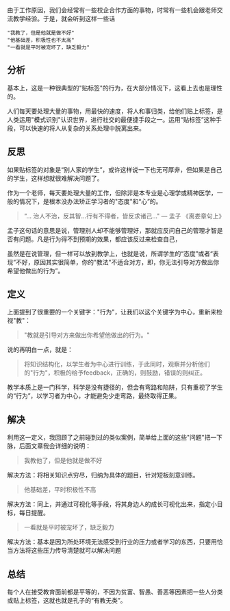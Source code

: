 由于工作原因，我们会经常有一些校企合作方面的事物，时常有一些机会跟老师交流教学经验。于是，就会听到这样一些话
```
"我教了，但是他就是做不好"
"他基础差，积极性也不太高"
"一看就是平时被宠坏了，缺乏毅力"
```

## 分析

基本上，这是一种很典型的"贴标签"的行为，在大部分情况下，这看上去也是理性的。

人们每天要处理大量的事物，用最快的速度，将人和事归类，给他们贴上标签，是人类运用"模式识别"认识世界，进行社交的最便捷手段之一。运用“贴标签”这种手段，可以快速的将人从复杂的关系处理中脱离出来。



## 反思

如果贴标签的对象是“别人家的学生”，或许这样说一下也无可厚非，但如果是自己的学生，这样想就很难解决问题了。

作为一个老师，每天要处理大量的工作，但除非是本专业是心理学或精神医学，一般的情况下，是根本没办法矫正学习者的"态度"和“心”的。

> “... 治人不治，反其智...行有不得者，皆反求诸己…" — 孟子 《离娄章句上》

孟子这句话的意思是说，管理别人却不能够管理好，那就应反问自己的管理才智是否有问题。凡是行为得不到预期的效果，都应该反过来检查自己，

虽然是在说管理，但一样可以放到教学上，也就是说，所谓学生的“态度”或者“表现”不好，原因其实很简单，你的"教法"不适合对方，即，你无法引导对方做出你希望他做出的行为”。



## 定义

上面提到了很重要的一个关键字："行为"，让我们以这个关键字为中心，重新来检视"教"：

> "教就是引导对方来做出你希望他做出的行为。"

说的再明白一点，就是：

> 将知识结构化，以学生者为中心进行训练，于此同时，观察并分析他们的"行为"，积极的给予feedback，正确的，则鼓励，错误的则纠正。

教学本质上是一门科学，科学是没有捷径的，但会有弯路和陷阱，只有重视了学生的“行为”，以学习者为中心，才能避免少走弯路，最终取得正果。



## 解决

利用这一定义，我回顾了之前碰到过的类似案例，简单给上面的这些"问题"把一下脉，后面文章我会详细的说明：

> 我教他了，但是他就是做不好

解决方法：将相关知识点穷尽，归纳为具体的题目，针对短板刻意训练。

> 他基础差，平时积极性不高

解决方法：同上，并通过可视化等手段，将其身边人的成长可视化出来，指定小目标，每日提醒。

> 一看就是平时被宠坏了，缺乏毅力

解决方法：基本是因为所处环境无法感受到行业的压力或者学习的东西，只要用恰当方法将这些压力传导清楚就可以解决问题


## 总结

每个人在接受教育面前都是平等的，不因为贫富、智愚、善恶等因素把一些人分类或贴上标签，这就也就是孔子的“有教无类”。